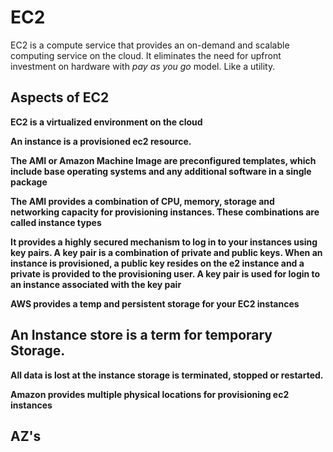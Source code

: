 # EC2

EC2 is a compute service that provides an on-demand and scalable computing service on the cloud.
It eliminates the need for upfront investment on hardware with *pay as you go* model. Like a utility.


## Aspects of EC2   

**EC2 is a virtualized environment on the cloud**

**An instance is a provisioned ec2 resource.**

**The AMI or Amazon Machine Image are preconfigured templates, which include base operating
systems and any additional software in a single package**

**The AMI provides a combination of CPU, memory, storage and networking capacity for provisioning instances.
These combinations are called instance types**

**It provides a highly secured mechanism to log in to your instances using key pairs.
A key pair is a combination of private and public keys. When an instance is provisioned, a public key resides on the e2
instance and a private is provided to the provisioning user. A key pair is used for login to an instance associated with the key pair**

**AWS provides a temp and persistent storage for your EC2 instances**

## An Instance store is a term for temporary Storage.

**All data is lost at the instance storage is terminated, stopped or restarted.**

**Amazon provides multiple physical locations for provisioning ec2 instances**

## AZ's
